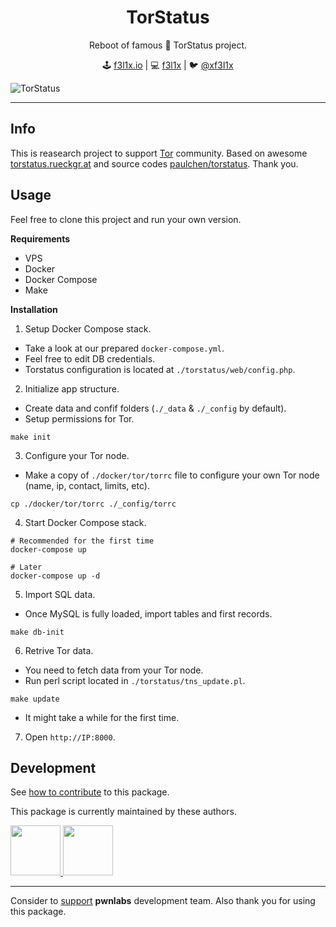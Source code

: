 <h1 align=center>TorStatus</h1>

<p align=center>
   Reboot of famous 🧅 TorStatus project.
</p>

<p align=center>
🕹 <a href="https://f3l1x.io">f3l1x.io</a> | 💻 <a href="https://github.com/f3l1x">f3l1x</a> | 🐦 <a href="https://twitter.com/xf3l1x">@xf3l1x</a>
</p>

![](https://github.com/pwnlabs/torstatus/blob/master/.docs/torstatus.png "TorStatus")

-----

## Info

This is reasearch project to support [Tor](https://www.torproject.org/) community.
Based on awesome [torstatus.rueckgr.at](https://torstatus.rueckgr.at/) and source codes [paulchen/torstatus](https://github.com/paulchen/torstatus). Thank you.

## Usage

Feel free to clone this project and run your own version.

**Requirements**

- VPS
- Docker
- Docker Compose
- Make

**Installation**

1. Setup Docker Compose stack.

  - Take a look at our prepared `docker-compose.yml`.
  - Feel free to edit DB credentials.
  - Torstatus configuration is located at `./torstatus/web/config.php`.

2. Initialize app structure.

  - Create data and confif folders (`./_data` & `./_config` by default).
  - Setup permissions for Tor.

  ```
  make init
  ```

3. Configure your Tor node.

  - Make a copy of `./docker/tor/torrc` file to configure your own Tor node (name, ip, contact, limits, etc).

  ```
  cp ./docker/tor/torrc ./_config/torrc
  ```

4. Start Docker Compose stack.

  ```
  # Recommended for the first time
  docker-compose up

  # Later
  docker-compose up -d
  ```

5. Import SQL data.

  - Once MySQL is fully loaded, import tables and first records.

  ```
  make db-init
  ```

6. Retrive Tor data.

  - You need to fetch data from your Tor node.
  - Run perl script located in `./torstatus/tns_update.pl`.

  ```
  make update
  ```

  - It might take a while for the first time.

7. Open `http://IP:8000`.

## Development

See [how to contribute](https://contributte.org/contributing.html) to this package.

This package is currently maintained by these authors.

<a href="https://github.com/f3l1x">
    <img width="80" height="80" src="https://avatars2.githubusercontent.com/u/538058?v=3&s=80">
</a>
<a href="https://github.com/stuchl4n3k">
    <img width="80" height="80" src="https://avatars2.githubusercontent.com/u/1194552?v=3&s=80">
</a>

-----

Consider to [support](https://contributte.org/partners.html) **pwnlabs** development team.
Also thank you for using this package.
